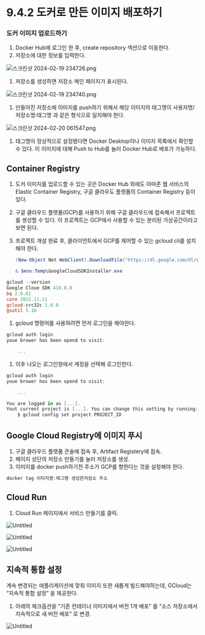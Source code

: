 # 9.4.2 도커로 만든 이미지 배포하기

### 도커 이미지 업로드하기

1. Docker Hub에 로그인 한 후, create repository 섹션으로 이동한다.
2. 저장소에 대한 정보를 입력한다.

![스크린샷 2024-02-19 234726.png](https://prod-files-secure.s3.us-west-2.amazonaws.com/cbc5bb44-74e5-4325-a2c9-1d22eaedcffb/5f548857-daed-436a-836a-2ee93783d67d/%EC%8A%A4%ED%81%AC%EB%A6%B0%EC%83%B7_2024-02-19_234726.png)

1. 저장소를 생성하면 저장소 메인 페이지가 표시된다.

![스크린샷 2024-02-19 234740.png](https://prod-files-secure.s3.us-west-2.amazonaws.com/cbc5bb44-74e5-4325-a2c9-1d22eaedcffb/00f5998c-5941-452d-b8d8-6aa2b45faa17/%EC%8A%A4%ED%81%AC%EB%A6%B0%EC%83%B7_2024-02-19_234740.png)

1. 만들어진 저장소에 이미지를 push하기 위해서 해당 이미지의 태그명이 사용자명/저장소명:태그명 과 같은 형식으로 일치해야 한다.

![스크린샷 2024-02-20 061547.png](https://prod-files-secure.s3.us-west-2.amazonaws.com/cbc5bb44-74e5-4325-a2c9-1d22eaedcffb/acd2233c-3d5a-4bf1-934e-0949be472cc4/%EC%8A%A4%ED%81%AC%EB%A6%B0%EC%83%B7_2024-02-20_061547.png)

1. 태그명이 정상적으로 설정됐다면 Docker Desktop이나 이미지 목록에서 확인할 수 있다. 이 이미지에 대해 Push to Hub를 눌러 Docker Hub로 배포가 가능하다.

## Container Registry

1. 도커 이미지를 업로드할 수 있는 곳은  Docker Hub 외에도 아마존 웹 서비스의 Elastic Container Registry, 구글 클라우도 플랫폼의 Container Registry 등이 있다.
2. 구글 클라우드 플랫폼(GCP)를 사용하기 위해 구글 클라우드에 접속해서 프로젝트를 생성할 수 있다. 이 프로젝트는 GCP에서 사용할 수 있는 분리된 가상공간이라고 보면 된다.
3. 프로젝트 개설 완료 후, 클라이언트에서 GCP를 제어할 수 있는 gcloud cli를 설치해야 한다.
    
    ```powershell
    (New-Object Net.WebClient).DownloadFile("https://dl.google.com/dl/cloudsdk/channels/rapid/GoogleCloudSDKInstaller.exe", "$env:Temp\GoogleCloudSDKInstaller.exe")
    
    & $env:Temp\GoogleCloudSDKInstaller.exe
    ```
    

```powershell
gcloud --version
Google Cloue SDK 410.0.0
bq 2.0.81
core 2022.11.11
gcloud-crc32c 1.0.0
gsutil 5.16
```

1. gcloud 명령어를 사용하려면 먼저 로그인을 해야한다.

```powershell
gcloud auth login
youe brower has been opend to visit:

	...
```

1. 이후 나오는 로그인창에서 계정을 선택해 로그인한다.

```powershell
gcloud auth login
youe brower has been opend to visit:

	...

You are logged in as [...].
Yout current project is [...]. You can change this setting by running:
	$ gcloud config set project PROJECT_ID
```

## Google Cloud Registry에 이미지 푸시

1. 구글 클라우드 플랫폼 콘솔에 접속 후, Artifact Registery에 접속.
2. 페이지 상단의 저장소 만들기를 눌러 저장소를 생성.
3. 이미지를 docker push하기전 주소가 GCP를 향한다는 것을 설정해야 한다.

```powershell
docker tag 이미지명:태그명 생성한저장소 주소
```

## Cloud Run

1. Cloud Run 페이지에서 서비스 만들기를 클릭.

![Untitled](https://prod-files-secure.s3.us-west-2.amazonaws.com/cbc5bb44-74e5-4325-a2c9-1d22eaedcffb/e0c4ac22-0805-45b8-a8b9-72388eabd906/Untitled.png)

![Untitled](https://prod-files-secure.s3.us-west-2.amazonaws.com/cbc5bb44-74e5-4325-a2c9-1d22eaedcffb/1a3a5cf3-42e4-4f59-9876-2a3636e367f6/Untitled.png)

![Untitled](https://prod-files-secure.s3.us-west-2.amazonaws.com/cbc5bb44-74e5-4325-a2c9-1d22eaedcffb/8f84bc90-9881-4099-9b6e-f78d2b033ce3/Untitled.png)

## 지속적 통합 설정

계속 변경되는 애플리케이션에 맞춰 이미지 또한 새롭게 빌드해야하는데, GCloud는 “지속적 통합 설정” 을 제공한다.

1. 아래의 체크옵션을 “기존 컨테이너 이미지에서 버전 1개 배포” 를 “소스 저장소에서 지속적으로 새 버전 배포” 로 변경.

![Untitled](https://prod-files-secure.s3.us-west-2.amazonaws.com/cbc5bb44-74e5-4325-a2c9-1d22eaedcffb/5fef3887-b6e4-4c56-be52-ac122ca63e59/Untitled.png)